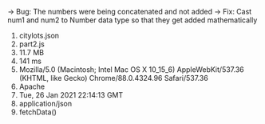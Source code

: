 -> Bug: The numbers were being concatenated and not added
-> Fix: Cast num1 and num2 to Number data type so that they get added mathematically

1. citylots.json
2. part2.js
3. 11.7 MB
4. 141 ms
5. Mozilla/5.0 (Macintosh; Intel Mac OS X 10_15_6) AppleWebKit/537.36 (KHTML, like Gecko) Chrome/88.0.4324.96 Safari/537.36
6. Apache
7. Tue, 26 Jan 2021 22:14:13 GMT
8. application/json
9. fetchData()